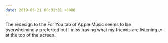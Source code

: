 ```yaml
---
date: 2019-05-21 08:31:31 +0900
---
```

The redesign to the For You tab of Apple Music seems to be overwhelmingly preferred but I miss having what my friends are listening to at the top of the screen. 
